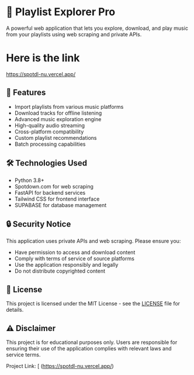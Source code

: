 # 🎵 Playlist Explorer Pro

A powerful web application that lets you explore, download, and play music from your playlists using web scraping and private APIs.

# Here is the link
https://spotdl-nu.vercel.app/

## 🚀 Features

- Import playlists from various music platforms
- Download tracks for offline listening
- Advanced music exploration engine
- High-quality audio streaming
- Cross-platform compatibility
- Custom playlist recommendations
- Batch processing capabilities
  

## 🛠️ Technologies Used

- Python 3.8+
- Spotdown.com for web scraping
- FastAPI for backend services
- Tailwind CSS for frontend interface
- SUPABASE for database management




## 🔒 Security Notice

This application uses private APIs and web scraping. Please ensure you:
- Have permission to access and download content
- Comply with terms of service of source platforms
- Use the application responsibly and legally
- Do not distribute copyrighted content


## 📝 License

This project is licensed under the MIT License - see the [LICENSE](LICENSE) file for details.

## ⚠️ Disclaimer

This project is for educational purposes only. Users are responsible for ensuring their use of the application complies with relevant laws and service terms.



Project Link: [
(https://spotdl-nu.vercel.app/)


